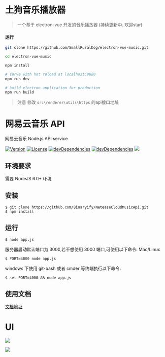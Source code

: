 # 土狗音乐播放器

> 一个基于 electron-vue 开发的音乐播放器 (持续更新中..欢迎star)



#### 运行

``` bash
git clone https://github.com/SmallRuralDog/electron-vue-music.git

cd electron-vue-music

npm install

# serve with hot reload at localhost:9080
npm run dev

# build electron application for production
npm run build

```
>注意 修改 `src\renderer\utils\https` 的api接口地址

# 网易云音乐 API

网易云音乐 Node.js API service

<p>
<a href="https://www.npmjs.com/package/NeteaseCloudMusicApi"><img src="https://img.shields.io/npm/v/NeteaseCloudMusicApi.svg" alt="Version"></a>
<a href="https://www.npmjs.com/package/NeteaseCloudMusicApi"><img src="https://img.shields.io/npm/l/NeteaseCloudMusicApi.svg" alt="License"></a>
<a href="https://www.npmjs.com/package/NeteaseCloudMusicApi"><img src="https://img.shields.io/david/dev/binaryify/NeteaseCloudMusicApi.svg" alt="devDependencies" ></a>
<a href="https://www.npmjs.com/package/NeteaseCloudMusicApi"><img src="https://img.shields.io/david/binaryify/NeteaseCloudMusicApi.svg" alt="devDependencies" ></a>
<a href="https://codeclimate.com/github/Binaryify/NeteaseCloudMusicApi"><img src="https://codeclimate.com/github/Binaryify/NeteaseCloudMusicApi/badges/gpa.svg" /></a>
</p>


## 环境要求

需要 NodeJS 6.0+ 环境

## 安装

```shell
$ git clone https://github.com/Binaryify/NeteaseCloudMusicApi.git
$ npm install
```

## 运行

```shell
$ node app.js
```

服务器启动默认端口为 3000,若不想使用 3000 端口,可使用以下命令: Mac/Linux

```shell
$ PORT=4000 node app.js
```

windows 下使用 git-bash 或者 cmder 等终端执行以下命令:

```shell
$ set PORT=4000 && node app.js
```


## 使用文档

[文档地址](https://binaryify.github.io/NeteaseCloudMusicApi)


# UI


![](https://i.loli.net/2018/07/21/5b5286269fc40.png)

![](https://i.loli.net/2018/07/21/5b52873b9c461.png)
